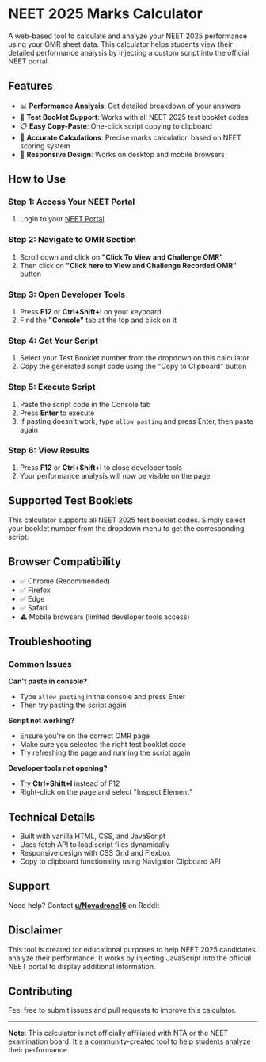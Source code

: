 # NEET 2025 Marks Calculator

A web-based tool to calculate and analyze your NEET 2025 performance using your OMR sheet data. This calculator helps students view their detailed performance analysis by injecting a custom script into the official NEET portal.

## Features

- 📊 **Performance Analysis**: Get detailed breakdown of your answers
- 📝 **Test Booklet Support**: Works with all NEET 2025 test booklet codes
- 📋 **Easy Copy-Paste**: One-click script copying to clipboard
- 🎯 **Accurate Calculations**: Precise marks calculation based on NEET scoring system
- 📱 **Responsive Design**: Works on desktop and mobile browsers

## How to Use

### Step 1: Access Your NEET Portal
1. Login to your [NEET Portal](https://examinationservices.nic.in/neet2025/root/Home.aspx?enc=Ei4cajBkK1gZSfgr53ImFcFR+natXIEjJ1rCf6DMgOr/hcv4rs34T5gNmvCx/R+a)

### Step 2: Navigate to OMR Section
1. Scroll down and click on **"Click To View and Challenge OMR"**
2. Then click on **"Click here to View and Challenge Recorded OMR"** button

### Step 3: Open Developer Tools
1. Press **F12** or **Ctrl+Shift+I** on your keyboard
2. Find the **"Console"** tab at the top and click on it

### Step 4: Get Your Script
1. Select your Test Booklet number from the dropdown on this calculator
2. Copy the generated script code using the "Copy to Clipboard" button

### Step 5: Execute Script
1. Paste the script code in the Console tab
2. Press **Enter** to execute
3. If pasting doesn't work, type `allow pasting` and press Enter, then paste again

### Step 6: View Results
1. Press **F12** or **Ctrl+Shift+I** to close developer tools
2. Your performance analysis will now be visible on the page

## Supported Test Booklets

This calculator supports all NEET 2025 test booklet codes. Simply select your booklet number from the dropdown menu to get the corresponding script.

## Browser Compatibility

- ✅ Chrome (Recommended)
- ✅ Firefox
- ✅ Edge
- ✅ Safari
- ⚠️ Mobile browsers (limited developer tools access)

## Troubleshooting

### Common Issues

**Can't paste in console?**
- Type `allow pasting` in the console and press Enter
- Then try pasting the script again

**Script not working?**
- Ensure you're on the correct OMR page
- Make sure you selected the right test booklet code
- Try refreshing the page and running the script again

**Developer tools not opening?**
- Try **Ctrl+Shift+I** instead of F12
- Right-click on the page and select "Inspect Element"


## Technical Details

- Built with vanilla HTML, CSS, and JavaScript
- Uses fetch API to load script files dynamically
- Responsive design with CSS Grid and Flexbox
- Copy to clipboard functionality using Navigator Clipboard API



## Support

Need help? Contact **[u/Novadrone16](https://reddit.com/u/Novadrone16)** on Reddit

## Disclaimer

This tool is created for educational purposes to help NEET 2025 candidates analyze their performance. It works by injecting JavaScript into the official NEET portal to display additional information.

## Contributing

Feel free to submit issues and pull requests to improve this calculator.

---

**Note**: This calculator is not officially affiliated with NTA or the NEET examination board. It's a community-created tool to help students analyze their performance.